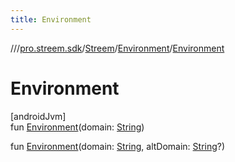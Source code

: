 ```yaml
---
title: Environment
---
```

//[<root>](../../../../index.html)/[pro.streem.sdk](../../index.html)/[Streem](../index.html)/[Environment](index.html)/[Environment](-environment.html)



# Environment



[androidJvm]\
fun [Environment](-environment.html)(domain: [String](https://kotlinlang.org/api/latest/jvm/stdlib/kotlin/-string/index.html))

fun [Environment](-environment.html)(domain: [String](https://kotlinlang.org/api/latest/jvm/stdlib/kotlin/-string/index.html), altDomain: [String](https://kotlinlang.org/api/latest/jvm/stdlib/kotlin/-string/index.html)?)




